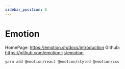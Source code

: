 ```yaml
---
sidebar_position: 5
---
```


# Emotion

HomePage: https://emotion.sh/docs/introduction
Github: https://github.com/emotion-js/emotion

```sh
yarn add @emotion/react @emotion/styled @emotion/css
```
